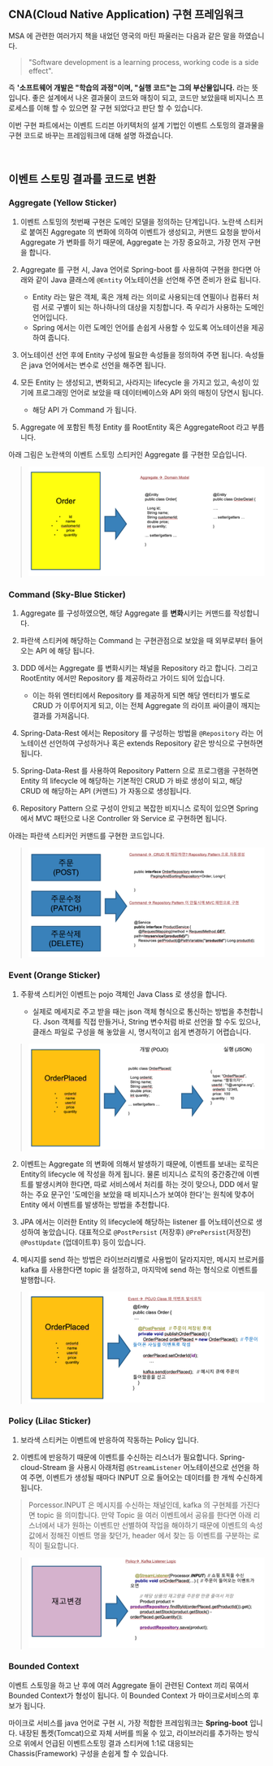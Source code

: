 ## CNA(Cloud Native Application) 구현 프레임워크

MSA 에 관련한 여러가지 책을 내었던 영국의 마틴 파울러는 다음과 같은 말을 하였습니다. 
> "Software development is a learning process, working code is a side effect".  

즉 **'소프트웨어 개발은 "학습의 과정"이며, "실행 코드"는 그의 부산물입니다.** 라는 뜻입니다. 좋은 설계에서 나온 결과물이 코드와 매칭이 되고, 코드만 보았을때 비지니스 프로세스를 이해 할 수 있으면 잘 구현 되었다고 판단 할 수 있습니다.

이번 구현 파트에서는 이벤트 드리븐 아키텍처의 설계 기법인 이벤트 스토밍의 결과물을 구현 코드로 바꾸는 프레임워크에 대해 설명 하겠습니다. 

<br/>

## 이벤트 스토밍 결과를 코드로 변환

### **Aggregate (Yellow Sticker)**

1) 이벤트 스토밍의 첫번째 구현은 도메인 모델을 정의하는 단계입니다. 노란색 스티커로 붙여진 Aggregate 의 변화에 의하여 이벤트가 생성되고, 커맨드 요청을 받아서 Aggregate 가 변화를 하기 때문에, Aggregate 는 가장 중요하고, 가장 먼저 구현을 합니다.

1) Aggregate 를 구현 시, Java 언어로 Spring-boot 를 사용하여 구현을 한다면 아래와 같이 Java 클래스에 `@Entity` 어노테이션을 선언해 주면 준비가 완료 됩니다.
	- Entity 라는 말은 객체, 혹은 개체 라는 의미로 사용되는데 연필이나 컴퓨터 처럼 서로 구별이 되는 하나하나의 대상을 지칭합니다. 즉 우리가 사용하는 도메인 언어입니다. 
	- Spring 에서는 이런 도메인 언어를 손쉽게 사용할 수 있도록 어노테이션을 제공하여 줍니다.
 
1) 어노테이션 선언 후에 Entity 구성에 필요한 속성들을 정의하여 주면 됩니다. 속성들은 java 언어에서는 변수로 선언을 해주면 됩니다.
 
1) 모든 Entity 는 생성되고, 변화되고, 사라지는 lifecycle 을 가지고 있고, 속성이 있기에 프로그래밍 언어로 보았을 때 데이터베이스와 API 와의 매칭이 당연시 됩니다.  
	- 해당 API 가 Command 가 됩니다.
 
1) Aggregate 에 포함된 특정 Entity 를 RootEntity 혹은 AggregateRoot 라고 부릅니다.  
 
아래 그림은 노란색의 이벤트 스토밍 스티커인 Aggregate 를 구현한 모습입니다.
 
> ![Aggregate](/img/03_Bizdevops/04/03/image90.png)

### **Command (Sky-Blue Sticker)**

1) Aggregate 를 구성하였으면, 해당 Aggregate 를 **변화**시키는 커맨드를 작성합니다.

1) 파란색 스티커에 해당하는 Command 는 구현관점으로 보았을 때 외부로부터 들어오는 API 에 해당 됩니다.
 
1) DDD 에서는 Aggregate 를 변화시키는 채널을 Repository 라고 합니다. 그리고 RootEntity 에서만
 Repository 를 제공하라고 가이드 되어 있습니다.
 	- 이는 하위 엔터티에서 Repository 를 제공하게 되면 해당 엔터티가 별도로 CRUD 가 이루어지게 되고, 이는 전체 Aggregate 의 라이프 싸이클이 깨지는 결과를 가져옵니다.
 
1) Spring-Data-Rest 에서는 Repository 를 구성하는 방법을 `@Repository` 라는 어노테이션
 선언하여 구성하거나 혹은 extends Repository 같은 방식으로 구현하면 됩니다.
 
1) Spring-Data-Rest 를 사용하여 Repository Pattern 으로 프로그램을 구현하면 Entity 의
 lifecycle 에 해당하는 기본적인 CRUD 가 바로 생성이 되고, 해당 CRUD 에 해당하는 API (커맨드) 가
 자동으로 생성됩니다.
 
1) Repository Pattern 으로 구성이 안되고 복잡한 비지니스 로직이 있으면 Spring 에서 MVC 패턴으로 나온
 Controller 와 Service 로 구현하면 됩니다.
 
아래는 파란색 스티커인 커맨드를 구현한 코드입니다.
 
> ![Command](/img/03_Bizdevops/04/03/image91.png)

### **Event (Orange Sticker)**

1)  주황색 스티커인 이벤트는 pojo 객체인 Java Class 로 생성을 합니다.

	- 실제로 메세지로 주고 받을 때는 json 객체 형식으로 통신하는 방법을 추천합니다. Json 객체를 직접 만들거나, String 변수처럼 바로 선언을 할 수도 있으나, 클래스 파일로 구성을 해 놓았을 시, 명시적이고 쉽게 변경하기 어렵습니다.

> ![Event01](/img/03_Bizdevops/04/03/image92.png)

2) 이벤트는 Aggregate 의 변화에 의해서 발생하기 때문에, 이벤트를 보내는 로직은 Entity의 lifecycle 에 작성을 하게 됩니다. 물론 비지니스 로직의 중간중간에 이벤트를 발생시켜야 한다면, 따로 서비스에서 처리를 하는 것이 맞으나, DDD 에서 말하는 주요 문구인 '도메인을 보았을 때 비지니스가 보여야 한다'는 원칙에 맞추어 Entity 에서 이벤트를 발생하는 방법을 추천합니다.

3) JPA 에서는 이러한 Entity 의 lifecycle에 해당하는 listener 를 어노테이션으로 생성하여 놓았습니다. 대표적으로 `@PostPersist` (저장후) `@PrePersist`(저장전) `@PostUpdate` (업데이트후) 등이 있습니다. 
 
4) 메시지를 send 하는 방법은 라이브러리별로 사용법이 달라지지만, 메시지 브로커를 kafka 를 사용한다면 topic 을 설정하고, 마지막에 send 하는 형식으로 이벤트를 발행합니다. 
 
> ![Event02](/img/03_Bizdevops/04/03/image93.png)

### **Policy (Lilac Sticker)**

1) 보라색 스티커는 이벤트에 반응하여 작동하는 Policy 입니다. 

2) 이벤트에 반응하기 때문에 이벤트를 수신하는 리스너가 필요합니다. Spring-cloud-Stream 을 사용시 아래처럼 `@StreamListener` 어노테이션으로 선언을 하여 주면, 이벤트가 생성될 때마다 INPUT 으로 들어오는 데이터를 한 개씩 수신하게 됩니다.

> Porcessor.INPUT 은 메시지를 수신하는 채널인데, kafka 의 구현체를 가진다면 topic 을 의미합니다. 
> 만약 Topic 을 여러 이벤트에서 공유를 한다면 아래 리스너에서 내가 원하는 이벤트만 선별하여 작업을 해야하기 때문에 이벤트의 속성값에서 정해진 이벤트 명을 찾던가, header 에서 찾는 등 이벤트를 구분하는 로직이 필요합니다.

> ![Policy](/img/03_Bizdevops/04/03/image94.png)

### **Bounded Context**

이벤트 스토밍을 하고 난 후에 여러 Aggregate 들이 관련된 Context 끼리 묶여서 Bounded Context가 형성이 됩니다. 이 Bounded Context 가 마이크로서비스의 후보가 됩니다.
  
마이크로 서비스를 java 언어로 구현 시, 가장 적합한 프레임워크는 **Spring-boot** 입니다. 
내장된 톰켓(Tomcat)으로 자체 서버를 띄울 수 있고, 라이브러리를 추가하는 방식으로 위에서 언급된 이벤트스토밍 결과 스티커에 1:1로 대응되는 Chassis(Framework) 구성을 손쉽게 할 수 있습니다.

<br/>


